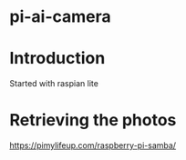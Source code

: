 # pi-ai-camera

# Introduction

Started with raspian lite


# Retrieving the photos

https://pimylifeup.com/raspberry-pi-samba/

